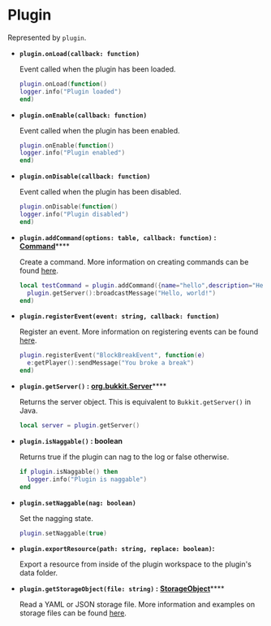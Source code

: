 # Plugin

Represented by `plugin`.

* **`plugin.onLoad(callback: function)`**

  Event called when the plugin has been loaded.

  ```lua
  plugin.onLoad(function()
  logger.info("Plugin loaded")
  end)
  ```

* **`plugin.onEnable(callback: function)`**

  Event called when the plugin has been enabled.

  ```lua
  plugin.onEnable(function()
  logger.info("Plugin enabled")
  end)
  ```

* **`plugin.onDisable(callback: function)`**

  Event called when the plugin has been disabled.

  ```lua
  plugin.onDisable(function()
  logger.info("Plugin disabled")
  end)
  ```

* **`plugin.addCommand(options: table, callback: function)` :** [**Command**](https://github.com/artex-development/docs.lukkit.net/tree/b600fc95db6df12a29cf3c019492ca125cee8319/globals/global-variables/Commands/README.md#command)\*\*\*\*

  Create a command. More information on creating commands can be found [here](../../commands/).

  ```lua
  local testCommand = plugin.addCommand({name="hello",description="Hello world"}, function(cmd)
    plugin.getServer():broadcastMessage("Hello, world!")
  end)
  ```

* **`plugin.registerEvent(event: string, callback: function)`**

  Register an event. More information on registering events can be found [here](../../events/).

  ```lua
  plugin.registerEvent("BlockBreakEvent", function(e)
    e:getPlayer():sendMessage("You broke a break")
  end)
  ```

* **`plugin.getServer()` :** [**org.bukkit.Server**](https://hub.spigotmc.org/javadocs/bukkit/org/bukkit/Server.html)\*\*\*\*

  Returns the server object. This is equivalent to `Bukkit.getServer()` in Java.

  ```lua
  local server = plugin.getServer()
  ```

* **`plugin.isNaggable()` : boolean**

  Returns true if the plugin can nag to the log or false otherwise.

  ```lua
  if plugin.isNaggable() then
    logger.info("Plugin is naggable")
  end
  ```

* **`plugin.setNaggable(nag: boolean)`**

  Set the nagging state.

  ```lua
  plugin.setNaggable(true)
  ```

* **`plugin.exportResource(path: string, replace: boolean)`:**

  Export a resource from inside of the plugin workspace to the plugin's data folder.

* **`plugin.getStorageObject(file: string)` :** [**StorageObject**](https://github.com/artex-development/docs.lukkit.net/tree/b600fc95db6df12a29cf3c019492ca125cee8319/globals/global-variables/Storage/README.md#storageobject)\*\*\*\*

  Read a YAML or JSON storage file. More information and examples on storage files can be found [here](https://github.com/artex-development/docs.lukkit.net/tree/b600fc95db6df12a29cf3c019492ca125cee8319/globals/global-variables/Storage/README.md).

